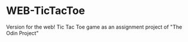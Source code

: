 # WEB-TicTacToe
Version for the web! Tic Tac Toe game as an assignment project of "The Odin Project" 
